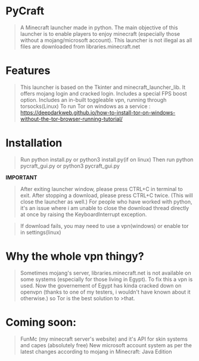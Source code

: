 # PyCraft
  >A Minecraft launcher made in python.
  >The main objective of this launcher is to enable players to enjoy minecraft (especially those without a mojang/microsoft account). 
  >This launcher is not illegal as all files are downloaded from libraries.minecraft.net
  

# Features
  >This launcher is based on the Tkinter and minecraft_launcher_lib. It offers mojang login and cracked login.
  >Includes a special FPS boost option.
  >Includes an in-built toggleable vpn, running through torsocks(Linux)
  >To run Tor on windows as a service : https://deepdarkweb.github.io/how-to-install-tor-on-windows-without-the-tor-browser-running-tutorial/
  
# Installation
  >Run python install.py or python3 install.py(if on linux)
  >Then run python pycraft_gui.py or python3 pycraft_gui.py

**IMPORTANT**
  >After exiting launcher window, please press CTRL+C in terminal to exit.
  >After stopping a download, please press CTRL+C twice. (This will close the launcher as well.)
  >For people who have worked with python, it's an issue where i am unable to close the download thread directly at once by raising the KeyboardInterrupt exception.

  >If download fails, you may need to use a vpn(windows) or enable tor in settings(linux)

# Why the whole vpn thingy?
  >Sometimes mojang's server, libraries.minecraft.net is not available on some systems (especially for those living in Egypt). To fix this a vpn is used. Now the 
  >governement of Egypt has kinda cracked down on openvpn (thanks to one of my testers, i wouldn't have known about it otherwise.) so Tor is the best solution to     >that.

# Coming soon:
  >FunMc (my minecraft server's website) and it's API for skin systems and capes (absolutely free)
  >New microsoft account system as per the latest changes according to mojang in Minecraft: Java Edition
